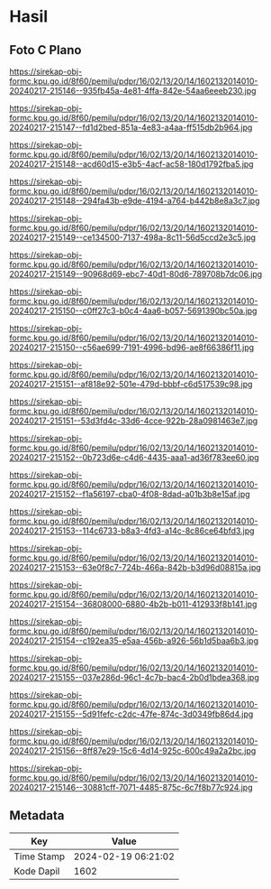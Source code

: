 # Hasil

## Foto C Plano

https://sirekap-obj-formc.kpu.go.id/8f60/pemilu/pdpr/16/02/13/20/14/1602132014010-20240217-215146--935fb45a-4e81-4ffa-842e-54aa6eeeb230.jpg

https://sirekap-obj-formc.kpu.go.id/8f60/pemilu/pdpr/16/02/13/20/14/1602132014010-20240217-215147--fd1d2bed-851a-4e83-a4aa-ff515db2b964.jpg

https://sirekap-obj-formc.kpu.go.id/8f60/pemilu/pdpr/16/02/13/20/14/1602132014010-20240217-215148--acd60d15-e3b5-4acf-ac58-180d1792fba5.jpg

https://sirekap-obj-formc.kpu.go.id/8f60/pemilu/pdpr/16/02/13/20/14/1602132014010-20240217-215148--294fa43b-e9de-4194-a764-b442b8e8a3c7.jpg

https://sirekap-obj-formc.kpu.go.id/8f60/pemilu/pdpr/16/02/13/20/14/1602132014010-20240217-215149--ce134500-7137-498a-8c11-56d5ccd2e3c5.jpg

https://sirekap-obj-formc.kpu.go.id/8f60/pemilu/pdpr/16/02/13/20/14/1602132014010-20240217-215149--90968d69-ebc7-40d1-80d6-789708b7dc06.jpg

https://sirekap-obj-formc.kpu.go.id/8f60/pemilu/pdpr/16/02/13/20/14/1602132014010-20240217-215150--c0ff27c3-b0c4-4aa6-b057-5691390bc50a.jpg

https://sirekap-obj-formc.kpu.go.id/8f60/pemilu/pdpr/16/02/13/20/14/1602132014010-20240217-215150--c56ae699-7191-4996-bd96-ae8f66386f11.jpg

https://sirekap-obj-formc.kpu.go.id/8f60/pemilu/pdpr/16/02/13/20/14/1602132014010-20240217-215151--af818e92-501e-479d-bbbf-c6d517539c98.jpg

https://sirekap-obj-formc.kpu.go.id/8f60/pemilu/pdpr/16/02/13/20/14/1602132014010-20240217-215151--53d3fd4c-33d6-4cce-922b-28a0981463e7.jpg

https://sirekap-obj-formc.kpu.go.id/8f60/pemilu/pdpr/16/02/13/20/14/1602132014010-20240217-215152--0b723d6e-c4d6-4435-aaa1-ad36f783ee60.jpg

https://sirekap-obj-formc.kpu.go.id/8f60/pemilu/pdpr/16/02/13/20/14/1602132014010-20240217-215152--f1a56197-cba0-4f08-8dad-a01b3b8e15af.jpg

https://sirekap-obj-formc.kpu.go.id/8f60/pemilu/pdpr/16/02/13/20/14/1602132014010-20240217-215153--114c6733-b8a3-4fd3-a14c-8c86ce64bfd3.jpg

https://sirekap-obj-formc.kpu.go.id/8f60/pemilu/pdpr/16/02/13/20/14/1602132014010-20240217-215153--63e0f8c7-724b-466a-842b-b3d96d08815a.jpg

https://sirekap-obj-formc.kpu.go.id/8f60/pemilu/pdpr/16/02/13/20/14/1602132014010-20240217-215154--36808000-6880-4b2b-b011-412933f8b141.jpg

https://sirekap-obj-formc.kpu.go.id/8f60/pemilu/pdpr/16/02/13/20/14/1602132014010-20240217-215154--c192ea35-e5aa-456b-a926-56b1d5baa6b3.jpg

https://sirekap-obj-formc.kpu.go.id/8f60/pemilu/pdpr/16/02/13/20/14/1602132014010-20240217-215155--037e286d-96c1-4c7b-bac4-2b0d1bdea368.jpg

https://sirekap-obj-formc.kpu.go.id/8f60/pemilu/pdpr/16/02/13/20/14/1602132014010-20240217-215155--5d91fefc-c2dc-47fe-874c-3d0349fb86d4.jpg

https://sirekap-obj-formc.kpu.go.id/8f60/pemilu/pdpr/16/02/13/20/14/1602132014010-20240217-215156--8ff87e29-15c6-4d14-925c-600c49a2a2bc.jpg

https://sirekap-obj-formc.kpu.go.id/8f60/pemilu/pdpr/16/02/13/20/14/1602132014010-20240217-215146--30881cff-7071-4485-875c-6c7f8b77c924.jpg


## Metadata

| Key        | Value               |
| ---------- | ------------------- |
| Time Stamp | 2024-02-19 06:21:02 |
| Kode Dapil | 1602                |



